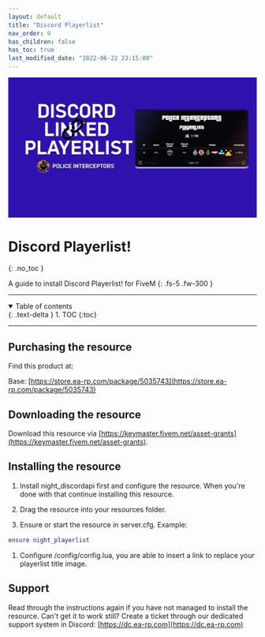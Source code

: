 ```yaml
---
layout: default
title: "Discord Playerlist"
nav_order: 9
has_children: false
has_toc: true
last_modified_date: "2022-06-22 23:15:00"
---
```


<img class="cover-img" src="/assets/img/discordPlayerlist.png" alt="Discord Playerlist! Resource" draggable="false">

# Discord Playerlist!
{: .no_toc }

A guide to install Discord Playerlist! for FiveM
{: .fs-5 .fw-300 }

---

<details open markdown="block">
  <summary>
    Table of contents
  </summary>
  {: .text-delta }
1. TOC
{:toc}
</details>

---

## Purchasing the resource

Find this product at:

Base: [https://store.ea-rp.com/package/5035743](https://store.ea-rp.com/package/5035743)

## Downloading the resource

Download this resource via [https://keymaster.fivem.net/asset-grants](https://keymaster.fivem.net/asset-grants).

## Installing the resource

1. Install night_discordapi first and configure the resource. When you're done with that continue installing this resource.

1. Drag the resource into your resources folder.

1. Ensure or start the resource in server.cfg. 
Example:
```lua
ensure night_playerlist
```

1. Configure /config/config.lua, you are able to insert a link to replace your playerlist title image.

## Support

Read through the instructions again if you have not managed to install the resource. Can't get it to work still? 
Create a ticket through our dedicated support system in Discord: [https://dc.ea-rp.com](https://dc.ea-rp.com)
